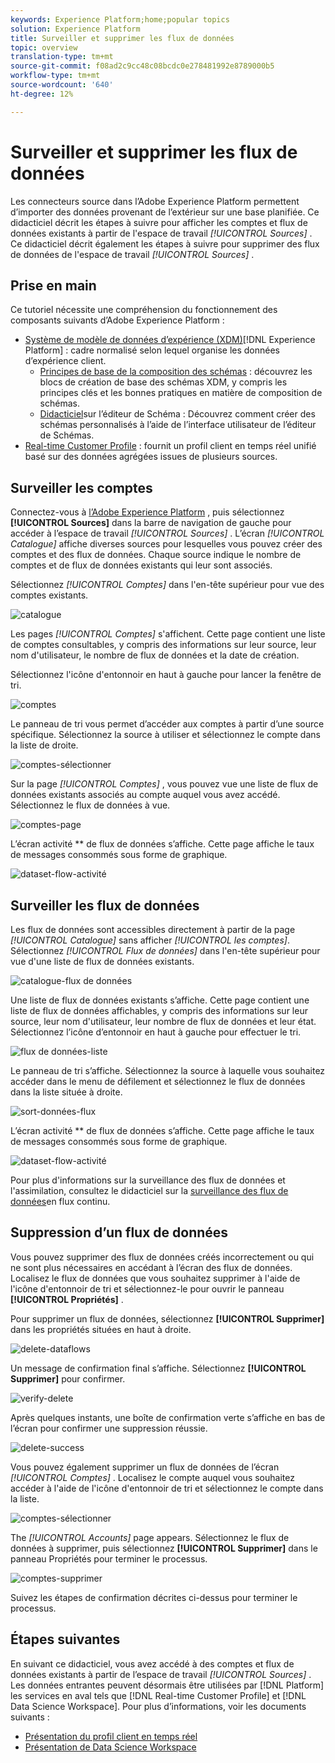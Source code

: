 ```yaml
---
keywords: Experience Platform;home;popular topics
solution: Experience Platform
title: Surveiller et supprimer les flux de données
topic: overview
translation-type: tm+mt
source-git-commit: f08ad2c9cc48c08bcdc0e278481992e8789000b5
workflow-type: tm+mt
source-wordcount: '640'
ht-degree: 12%

---
```



# Surveiller et supprimer les flux de données

Les connecteurs source dans l’Adobe Experience Platform permettent d’importer des données provenant de l’extérieur sur une base planifiée. Ce didacticiel décrit les étapes à suivre pour afficher les comptes et flux de données existants à partir de l&#39;espace de travail *[!UICONTROL Sources]* . Ce didacticiel décrit également les étapes à suivre pour supprimer des flux de données de l&#39;espace de travail *[!UICONTROL Sources]* .

## Prise en main

Ce tutoriel nécessite une compréhension du fonctionnement des composants suivants d’Adobe Experience Platform :

- [Système de modèle de données d’expérience (XDM)](../../../xdm/home.md)[!DNL Experience Platform] : cadre normalisé selon lequel organise les données d’expérience client.
   - [Principes de base de la composition des schémas](../../../xdm/schema/composition.md) : découvrez les blocs de création de base des schémas XDM, y compris les principes clés et les bonnes pratiques en matière de composition de schémas.
   - [Didacticiel](../../../xdm/tutorials/create-schema-ui.md)sur l’éditeur de Schéma : Découvrez comment créer des schémas personnalisés à l’aide de l’interface utilisateur de l’éditeur de Schémas.
- [Real-time Customer Profile](../../../profile/home.md) : fournit un profil client en temps réel unifié basé sur des données agrégées issues de plusieurs sources.

## Surveiller les comptes

Connectez-vous à [l’Adobe Experience Platform](https://platform.adobe.com) , puis sélectionnez **[!UICONTROL Sources]** dans la barre de navigation de gauche pour accéder à l’espace de travail *[!UICONTROL Sources]* . L’écran *[!UICONTROL Catalogue]* affiche diverses sources pour lesquelles vous pouvez créer des comptes et des flux de données. Chaque source indique le nombre de comptes et de flux de données existants qui leur sont associés.

Sélectionnez *[!UICONTROL Comptes]* dans l&#39;en-tête supérieur pour vue des comptes existants.

![catalogue](../../images/tutorials/monitor/catalog.png)

Les pages *[!UICONTROL Comptes]* s&#39;affichent. Cette page contient une liste de comptes consultables, y compris des informations sur leur source, leur nom d&#39;utilisateur, le nombre de flux de données et la date de création.

Sélectionnez l&#39;icône d&#39;entonnoir en haut à gauche pour lancer la fenêtre de tri.

![comptes](../../images/tutorials/monitor/accounts-list.png)

Le panneau de tri vous permet d’accéder aux comptes à partir d’une source spécifique. Sélectionnez la source à utiliser et sélectionnez le compte dans la liste de droite.

![comptes-sélectionner](../../images/tutorials/monitor/accounts-sort.png)

Sur la page *[!UICONTROL Comptes]* , vous pouvez vue une liste de flux de données existants associés au compte auquel vous avez accédé. Sélectionnez le flux de données à vue.

![comptes-page](../../images/tutorials/monitor/dataflows.png)

L’écran activité ** de flux de données s’affiche. Cette page affiche le taux de messages consommés sous forme de graphique.

![dataset-flow-activité](../../images/tutorials/monitor/dataflow-activity.png)

## Surveiller les flux de données

Les flux de données sont accessibles directement à partir de la page *[!UICONTROL Catalogue]* sans afficher *[!UICONTROL les comptes]*. Sélectionnez *[!UICONTROL Flux de données]* dans l&#39;en-tête supérieur pour vue d&#39;une liste de flux de données existants.

![catalogue-flux de données](../../images/tutorials/monitor/catalog-dataflows.png)

Une liste de flux de données existants s’affiche. Cette page contient une liste de flux de données affichables, y compris des informations sur leur source, leur nom d&#39;utilisateur, leur nombre de flux de données et leur état. Sélectionnez l’icône d’entonnoir en haut à gauche pour effectuer le tri.

![flux de données-liste](../../images/tutorials/monitor/dataflows-list.png)

Le panneau de tri s’affiche. Sélectionnez la source à laquelle vous souhaitez accéder dans le menu de défilement et sélectionnez le flux de données dans la liste située à droite.

![sort-données-flux](../../images/tutorials/monitor/dataflows-sort.png)

L’écran activité ** de flux de données s’affiche. Cette page affiche le taux de messages consommés sous forme de graphique.

![dataset-flow-activité](../../images/tutorials/monitor/dataflow-activity.png)

Pour plus d&#39;informations sur la surveillance des flux de données et l&#39;assimilation, consultez le didacticiel sur la [surveillance des flux de données](../../../ingestion/quality/monitor-data-flows.md)en flux continu.

## Suppression d’un flux de données

Vous pouvez supprimer des flux de données créés incorrectement ou qui ne sont plus nécessaires en accédant à l’écran des flux de données. Localisez le flux de données que vous souhaitez supprimer à l&#39;aide de l&#39;icône d&#39;entonnoir de tri et sélectionnez-le pour ouvrir le panneau **[!UICONTROL Propriétés]** .

Pour supprimer un flux de données, sélectionnez **[!UICONTROL Supprimer]** dans les propriétés situées en haut à droite.

![delete-dataflows](../../images/tutorials/monitor/dataflows-sort-delete.png)

Un message de confirmation final s’affiche. Sélectionnez **[!UICONTROL Supprimer]** pour confirmer.

![verify-delete](../../images/tutorials/monitor/confirm-delete.png)

Après quelques instants, une boîte de confirmation verte s’affiche en bas de l’écran pour confirmer une suppression réussie.

![delete-success](../../images/tutorials/monitor/deletion-confirmed.png)

Vous pouvez également supprimer un flux de données de l’écran *[!UICONTROL Comptes]* . Localisez le compte auquel vous souhaitez accéder à l&#39;aide de l&#39;icône d&#39;entonnoir de tri et sélectionnez le compte dans la liste.

![comptes-sélectionner](../../images/tutorials/monitor/accounts-sort.png)

The *[!UICONTROL Accounts]* page appears. Sélectionnez le flux de données à supprimer, puis sélectionnez **[!UICONTROL Supprimer]** dans le panneau Propriétés pour terminer le processus.

![comptes-supprimer](../../images/tutorials/monitor/accounts-delete.png)

Suivez les étapes de confirmation décrites ci-dessus pour terminer le processus.

## Étapes suivantes

En suivant ce didacticiel, vous avez accédé à des comptes et flux de données existants à partir de l’espace de travail *[!UICONTROL Sources]* . Les données entrantes peuvent désormais être utilisées par [!DNL Platform] les services en aval tels que [!DNL Real-time Customer Profile] et [!DNL Data Science Workspace]. Pour plus d’informations, voir les documents suivants :

- [Présentation du profil client en temps réel](../../../profile/home.md)
- [Présentation de Data Science Workspace](../../../data-science-workspace/home.md)